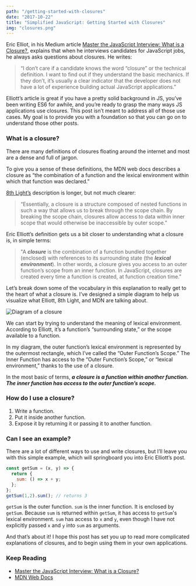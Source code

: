 ```yaml
---
path: "/getting-started-with-closures"
date: "2017-10-22"
title: "Simplified JavaScript: Getting Started with Closures"
img: "closures.png"
---
```


Eric Elliot, in his Medium article [Master the JavaScript Interview: What is a Closure?](https://medium.com/javascript-scene/master-the-javascript-interview-what-is-a-closure-b2f0d2152b36), explains that when he interviews candidates for JavaScript jobs, he always asks questions about closures. He writes:

> “I don’t care if a candidate knows the word “closure” or the technical definition. I want to find out if they understand the basic mechanics. If they don’t, it’s usually a clear indicator that the developer does not have a lot of experience building actual JavaScript applications.”

Elliott’s article is great if you have a pretty solid background in JS, you’ve been writing ES6 for awhile, and you’re ready to grasp the many ways JS applications use closures. This post isn’t meant to address all of those use cases. My goal is to provide you with a foundation so that you can go on to understand those other posts.

### What is a closure?

There are many definitions of closures floating around the internet and most are a dense and full of jargon.

To give you a sense of these definitions, the MDN web docs describes a closure as “the combination of a function and the lexical environment within which that function was declared.”

[8th Light’s](https://8thlight.com/blog/jarkyn-soltobaeva/2017/06/13/scope-and-closures-in-javascript.html) description is longer, but not much clearer:

> “Essentially, a closure is a structure composed of nested functions in such a way that allows us to break through the scope chain. By breaking the scope chain, closures allow access to data within inner scope that would otherwise be inaccessible by outer scope.”

Eric Elliott’s definition gets us a bit closer to understanding what a closure is, in simple terms:

> "A **_closure_** is the combination of a function bundled together (enclosed) with references to its surrounding state (the **_lexical environment_**). In other words, a closure gives you access to an outer function’s scope from an inner function. In JavaScript, closures are created every time a function is created, at function creation time."

Let’s break down some of the vocabulary in this explanation to really get to the heart of what a closure is. I’ve designed a simple diagram to help us visualize what Elliott, 8th Light, and MDN are talking about.

![Diagram of a closure](https://cdn-images-1.medium.com/max/800/0*xS1eM6q2iOBmRCPb.)

We can start by trying to understand the meaning of lexical environment. According to Elliott, it’s a function’s “surrounding state,” or the scope available to a function.

In my diagram, the outer function’s lexical environment is represented by the outermost rectangle, which I’ve called the “Outer Function’s Scope.” The Inner Function has access to the “Outer Function’s Scope,” or “lexical environment,” thanks to the use of a closure.

In the most basic of terms, **_a closure is a function within another function. The inner function has access to the outer function’s scope._**

### How do I use a closure?

1. Write a function.
2. Put it inside another function.
3. Expose it by returning it or passing it to another function.

### Can I see an example?

There are a lot of different ways to use and write closures, but I’ll leave you with this simple example, which will springboard you into Eric Elliott’s post.

```js
const getSum = (x, y) => {
  return {
    sum: () => x + y;
  };
};
getSum(1,2).sum(); // returns 3
```

`getSum` is the outer function. `sum` is the inner function. It is enclosed by `getSum`. Because `sum` is returned within `getSum`, it has access to `getSum`'s lexical environment. `sum` has access to `x` and `y`, even though I have not explicitly passed `x` and `y` into `sum` as arguments.

And that’s about it! I hope this post has set you up to read more complicated explanations of closures, and to begin using them in your own applications.

### Keep Reading

- [Master the JavaScript Interview: What is a Closure?](https://medium.com/javascript-scene/master-the-javascript-interview-what-is-a-closure-b2f0d2152b36)
- [MDN Web Docs](https://developer.mozilla.org/en-US/docs/Web/JavaScript/Closures)
